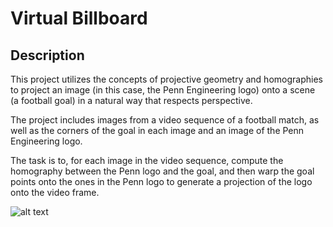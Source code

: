 # Virtual Billboard


## Description

This project utilizes the concepts of projective geometry and homographies to project an image (in this case, the Penn Engineering logo) onto a scene (a football goal) in a natural way that respects perspective.

The project includes images from a video sequence of a football match, as well as the corners of the goal in each image and an image of the Penn Engineering logo.

The task is to, for each image in the video sequence, compute the homography between the Penn logo and the goal, and then warp the goal points onto the ones in the Penn logo to generate a projection of the logo onto the video frame.

![alt text](http://url/to/img.png)
